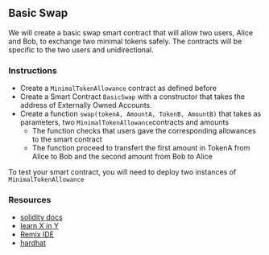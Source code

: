 ## Basic Swap

We will create a basic swap smart contract that will allow two users, Alice and Bob, to exchange two minimal tokens safely. The contracts will be specific to the two users and unidirectional.

### Instructions

- Create a `MinimalTokenAllowance` contract as defined before
- Create a Smart Contract `BasicSwap` with a constructor that takes the address of Externally Owned Accounts. 
- Create a function `swap(tokenA, AmountA, TokenB, AmountB)` that takes as parameters, two `MinimalTokenAllowance`contracts and amounts
    - The function checks that users gave the corresponding allowances to the smart contract
    - The function proceed to transfert the first amount in TokenA from Alice to Bob and the second amount from Bob to Alice

To test your smart contract, you will need to deploy two instances of `MinimalTokenAllowance`


### Resources

- [solidity docs](https://docs.soliditylang.org/)
- [learn X in Y](https://learnxinyminutes.com/docs/solidity/)
- [Remix IDE](https://remix.ethereum.org)
- [hardhat](https://hardhat.org)